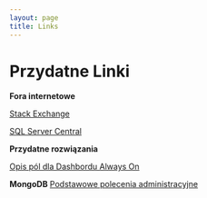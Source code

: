 ```yaml
---
layout: page
title: Links
---
```

# [](#header-1)Przydatne Linki

**Fora internetowe**

[Stack Exchange](https://dba.stackexchange.com/)

[SQL Server Central](https://www.sqlservercentral.com/)


**Przydatne rozwiązania**

[Opis pól dla Dashbordu Always On](https://docs.microsoft.com/en-us/sql/database-engine/availability-groups/windows/use-the-always-on-dashboard-sql-server-management-studio?view=sql-server-2017)


**MongoDB**
[Podstawowe polecenia administracyjne](_page/mongodb)

